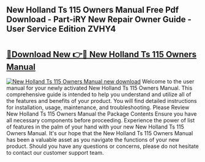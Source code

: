 ## New Holland Ts 115 Owners Manual Free Pdf Download - Part-iRY New Repair Owner Guide - User Service Edition ZVHY4

# <h2><a href="http://bc813.oget.top/?id=New+Holland+Ts+115+Owners+Manual">🔗Download New 👉🔴 New Holland Ts 115 Owners Manual</a></h2>

[![New Holland Ts 115 Owners Manual new download](https://i.imgur.com/5g1atiW.png)](http://bc813.oget.top/?id=New+Holland+Ts+115+Owners+Manual)
Welcome to the user manual for your newly activated New Holland Ts 115 Owners Manual. This comprehensive guide is intended to help you understand and utilize all of the features and benefits of your product. You will find detailed instructions for installation, usage, maintenance, and troubleshooting. Please Review New Holland Ts 115 Owners Manual the Package Contents Ensure you have all necessary components before proceeding. Experience the power of list of features in the palm of your hand with your new New Holland Ts 115 Owners Manual. It's our hope that the New Holland Ts 115 Owners Manual has been a valuable asset as you navigate the functions of your new product. Should you have any questions or concerns, please do not hesitate to contact our customer support team.
